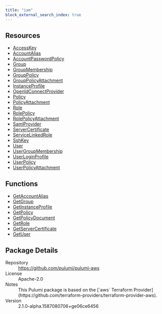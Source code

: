 ```yaml
---
title: "iam"
block_external_search_index: true
---
```


<!-- WARNING: this file was generated by Pulumi Docs Generator. -->
<!-- Do not edit by hand unless you're certain you know what you are doing! -->



<h2 id="resources">Resources</h2>
<ul class="api">
    <li><a href="accesskey" title="AccessKey"><span class="symbol resource"></span>AccessKey</a></li>
    <li><a href="accountalias" title="AccountAlias"><span class="symbol resource"></span>AccountAlias</a></li>
    <li><a href="accountpasswordpolicy" title="AccountPasswordPolicy"><span class="symbol resource"></span>AccountPasswordPolicy</a></li>
    <li><a href="group" title="Group"><span class="symbol resource"></span>Group</a></li>
    <li><a href="groupmembership" title="GroupMembership"><span class="symbol resource"></span>GroupMembership</a></li>
    <li><a href="grouppolicy" title="GroupPolicy"><span class="symbol resource"></span>GroupPolicy</a></li>
    <li><a href="grouppolicyattachment" title="GroupPolicyAttachment"><span class="symbol resource"></span>GroupPolicyAttachment</a></li>
    <li><a href="instanceprofile" title="InstanceProfile"><span class="symbol resource"></span>InstanceProfile</a></li>
    <li><a href="openidconnectprovider" title="OpenIdConnectProvider"><span class="symbol resource"></span>OpenIdConnectProvider</a></li>
    <li><a href="policy" title="Policy"><span class="symbol resource"></span>Policy</a></li>
    <li><a href="policyattachment" title="PolicyAttachment"><span class="symbol resource"></span>PolicyAttachment</a></li>
    <li><a href="role" title="Role"><span class="symbol resource"></span>Role</a></li>
    <li><a href="rolepolicy" title="RolePolicy"><span class="symbol resource"></span>RolePolicy</a></li>
    <li><a href="rolepolicyattachment" title="RolePolicyAttachment"><span class="symbol resource"></span>RolePolicyAttachment</a></li>
    <li><a href="samlprovider" title="SamlProvider"><span class="symbol resource"></span>SamlProvider</a></li>
    <li><a href="servercertificate" title="ServerCertificate"><span class="symbol resource"></span>ServerCertificate</a></li>
    <li><a href="servicelinkedrole" title="ServiceLinkedRole"><span class="symbol resource"></span>ServiceLinkedRole</a></li>
    <li><a href="sshkey" title="SshKey"><span class="symbol resource"></span>SshKey</a></li>
    <li><a href="user" title="User"><span class="symbol resource"></span>User</a></li>
    <li><a href="usergroupmembership" title="UserGroupMembership"><span class="symbol resource"></span>UserGroupMembership</a></li>
    <li><a href="userloginprofile" title="UserLoginProfile"><span class="symbol resource"></span>UserLoginProfile</a></li>
    <li><a href="userpolicy" title="UserPolicy"><span class="symbol resource"></span>UserPolicy</a></li>
    <li><a href="userpolicyattachment" title="UserPolicyAttachment"><span class="symbol resource"></span>UserPolicyAttachment</a></li>
</ul>

<h2 id="functions">Functions</h2>
<ul class="api">
    <li><a href="getaccountalias" title="GetAccountAlias"><span class="symbol function"></span>GetAccountAlias</a></li>
    <li><a href="getgroup" title="GetGroup"><span class="symbol function"></span>GetGroup</a></li>
    <li><a href="getinstanceprofile" title="GetInstanceProfile"><span class="symbol function"></span>GetInstanceProfile</a></li>
    <li><a href="getpolicy" title="GetPolicy"><span class="symbol function"></span>GetPolicy</a></li>
    <li><a href="getpolicydocument" title="GetPolicyDocument"><span class="symbol function"></span>GetPolicyDocument</a></li>
    <li><a href="getrole" title="GetRole"><span class="symbol function"></span>GetRole</a></li>
    <li><a href="getservercertificate" title="GetServerCertificate"><span class="symbol function"></span>GetServerCertificate</a></li>
    <li><a href="getuser" title="GetUser"><span class="symbol function"></span>GetUser</a></li>
</ul>

<h2 id="package-details">Package Details</h2>
<dl class="package-details">
	<dt>Repository</dt>
	<dd><a href="https://github.com/pulumi/pulumi-aws">https://github.com/pulumi/pulumi-aws</a></dd>
	<dt>License</dt>
	<dd>Apache-2.0</dd>
    <dt>Notes</dt>
	<dd>This Pulumi package is based on the [`aws` Terraform Provider](https://github.com/terraform-providers/terraform-provider-aws).</dd>
	<dt>Version</dt>
	<dd>2.1.0-alpha.1587080706+ge06ce6456</dd>
</dl>

